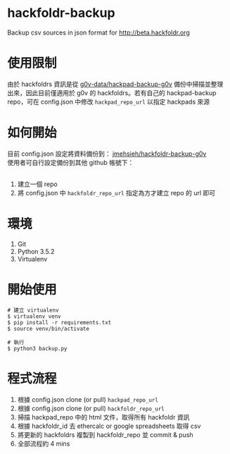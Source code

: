 # hackfoldr-backup
Backup csv sources in json format for http://beta.hackfoldr.org

# 使用限制
由於 hackfoldrs 資訊是從 [g0v-data/hackpad-backup-g0v](https://github.com/g0v-data/hackpad-backup-g0v) 備份中掃描並整理出來，因此目前僅適用於 g0v 的 hackfoldrs。若有自己的 hackpad-backup repo，可在 config.json 中修改 `hackpad_repo_url` 以指定 hackpads 來源</br>

# 如何開始
目前 config.json 設定將資料備份到： [jmehsieh/hackfoldr-backup-g0v](https://github.com/jmehsieh/hackfoldr-backup-g0v)</br>
使用者可自行設定備份到其他 github 帳號下：</br>
## 
1. 建立一個 repo
2. 將 config.json 中 `hackfoldr_repo_url` 指定為方才建立 repo 的 url 即可

# 環境
1. Git
2. Python 3.5.2
3. Virtualenv

# 開始使用
```
# 建立 virtualenv
$ virtualenv venv
$ pip install -r requirements.txt
$ source venv/bin/activate

# 執行
$ python3 backup.py
```

# 程式流程
1. 根據 config.json clone (or pull) `hackpad_repo_url`
2. 根據 config.json clone (or pull) `hackfoldr_repo_url`
3. 掃描 hackpad_repo 中的 html 文件，取得所有 hackfoldr 資訊
4. 根據 hackfoldr_id 去 ethercalc or google spreadsheets 取得 csv
5. 將更新的 hackfoldrs 複製到 hackfoldr_repo 並 commit & push
6. 全部流程約 4 mins
